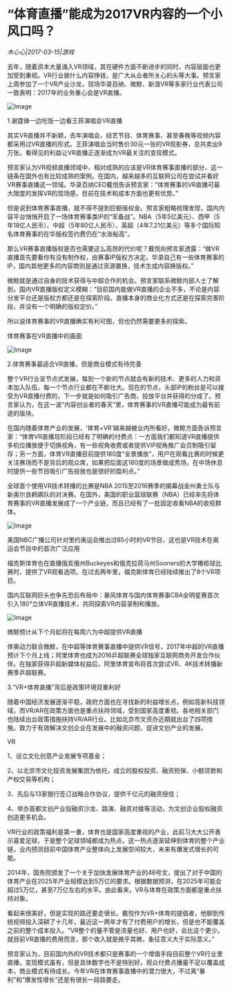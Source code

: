 # “体育直播”能成为2017VR内容的一个小风口吗？

*木心心|2017-03-15|游戏*

去年，随着资本大量涌入VR领域，其在硬件方面不断进步的同时，内容层面也更加受到重视。VR行业做什么内容挣钱，是广大从业者所关心的头等大事。预言家上周参加了一个VR产业沙龙，现场华录百纳、微鲸、新浪VR等多家行业代表公司一致表明：2017年的业务重心会是VR直播。

![Image](https://timgsa.baidu.com/timg?image&quality=80&size=b9999_10000&sec=1503840722575&di=553c91ea03b24728f999c3a26b11fe79&imgtype=0&src=http%3A%2F%2Ftc.people.com.cn%2FNMediaFile%2F2016%2F0119%2FMAIN201601190838000253255396246.jpg)

1.谢霆锋一边吃饭一边看王菲演唱会VR直播

其实VR直播并不新颖，去年演唱会、综艺节目、体育赛事、甚至春晚等视频内容都采用过VR直播的形式。王菲演唱会当时售价30元一张的VR观影券，总共卖出9万张。看得见的利益让VR直播正逐渐成为VR最关注的变现模式。

预言家认为VR视频直播领域中，相对成熟的应该是VR体育赛事直播的部分，这一链条在国外也有比较成熟的案例。在国内，越来越多的互联网公司在尝试并看好VR赛事直播这一领域。华录百纳CEO戴悦告诉预言家：“体育赛事的VR直播可最大限度的发挥VR的现场感，目前在技术和成本方面也更有优势。”

但是说到体育赛事直播，就不得不提到巨额版权金。预言家粗略梳理发现，国内内容平台悄悄开启了一场体育赛事类IP的“军备战”。NBA（5年5亿美元）、西甲（5年18亿人民币）、中超（5年80亿人民币）、英超（4年7.21亿美元）等多个国际知名体育赛事的在华版权签约费仍在“水涨船高”。

那么VR赛事直播版权是否也需要这么高昂的代价呢？戴悦向预言家透露：“做VR直播首先要看你有没有制作权，由赛事IP版权方决定。华录自己有一些体育赛事的IP，国内其他更多的内容商则是通过资源置换，技术生成内容换版权。”

微鲸就是通过自身的技术获得与中超合作的机会。预言家联系微鲸内部人士了解到，国内VR直播版权定义模糊：“目前国内能做VR直播的企业不多，不论是内容分发平台还是版权方都还是在探索阶段。直播本身的商业化方式还是在探索完善阶段，并没有一个明确的版权定价。”

所以说体育赛事的VR直播确实有利可图，但也仍然需要更多的探索。

体育赛事在VR直播中的画面

![Image](http://p2.pstatp.com/large/37da0002caf172b5a35b)

2.体育赛事最适合VR直播，但是商业模式有待完善

整个VR行业呈节点式发展，每到一个新的节点就会有新的技术、更多的人力和资本加入队伍，每一个节点行业都在不断壮大。现在的节点，头部IP的粉丝是可以接受为VR直播付费的，下一步就是如何吸引广告商，投放平台并获得的分成了。预言家认为，在这一波“内容创业者的春天”里，体育赛事的VR直播可能成为最有前途的版块。

在国内随着体育产业的发展，‘体育+VR’越来越被业内所看好。微鲸方面告诉预言家：“体育VR直播现阶段已经有了明确的付费点：一方面我们都知道VR直播提供多机位播放便于切换视角，有一些视角收费或者提供VIP视角推广会员制吸引留存；另一方面，体育VR直播目前提供180度“全景播放”，用户在观看比赛的时候更关注赛场而不是背后的观众席，如果把后面这180度的场景做成秀场，在中场休息时提供一些节目吸引广告投放也是很好的盈利点。”

全球首个使用VR技术转播的比赛是NBA 2015至2016赛季的揭幕战金州勇士队与新奥尔良鹈鹕队的对决赛。在国外，美国的职业篮球联赛（NBA）已经率先将体育赛事的VR直播发展成了一个产业链，而且已经有了一批固定收看NBA的收视群体。

![Image](http://p3.pstatp.com/large/37d500010bdc1edefc67)

美国NBC广播公司针对里约奥运会推出过85小时的VR节目，这也是VR技术在奥运会节目中的首次广泛应用

福克斯体育也在直播俄亥俄州Buckeyes和俄克拉荷马州Sooners的大学橄榄球比赛时，提供了VR观看选项。在过去两年里，福克斯体育已经陆续推出了8个VR项目。

国内互联网巨头也争先恐后布局中：暴风体育与国内体育赛事CBA全明星赛首次引入180°立体VR直播技术，共同探索VR内容录制和播放。

![Image](http://p3.pstatp.com/large/37d10002d63b15a35cd0)

微鲸预计从下个月起将在每周六为中超提供VR直播

体奥动力联合微鲸，在中超等体育赛事直播中提供VR信号，2017年中超的VR直播预计下个月上线；阿里体育也成为2016乒超联赛全球独家互联网商务开发合作伙伴。在独家获得乒超新媒体权益后，阿里体育宣布将首次尝试VR、4K技术转播新赛季乒超联赛。

3.“VR+体育直播”背后是政策环境双重利好

随着中国经济发展逐渐平稳，政府方面也在寻找新的利益增长点，例如高新科技领域，而VR/AR在政策方面也是重点扶持领域，受到国家高度重视。各地相关部门也陆续出台政策措施扶持VR/AR行业。比如北京市文资办近期就出台了四项措施。致力于有效解决文创企业在发展中的融资问题，促进文创产业的发展。

VR

1、设立文化创意产业发展专项基金；

2、以北京市文化投资发展集团为依托，成立的股权投资、融资担保、小额贷款和产权交易等机构；

3、先后与13家银行签订战略合作协议，提供千亿元的融资授信；

4、举办首都文创产业投融资沙龙、路演、融资对接等活动，为文创企业股权融资创造更多机会。

VR行业的政策福利是第一重，体育也是国家高度重视的产业，此前习大大公开表示喜爱足球，于是整个足球领域都成为热点，这一热点逐渐延伸到体育的整个产业链，业内预测目前中国体育产业整体向上发展空间较大，未来有爆发式增长的可能。

2014年，国务院颁发了一个关于加快发展体育产业的46号文，提出了对于中国的体育产业在2025年产业规模达到5万亿的要求。根据数据预测，在2025年可能会超过5万亿，甚至7万亿左右的水平。由此看来，VR与体育在政策方面都是重点扶持对象。

看起来很美好，但是实现的路还要走很长。戴悦作为VR+体育的提倡者，他聊到传统视频投入深耕了十几年，最近这一两年才有了付费用户的增长，但是也不能覆盖之前的整个成本投入。“VR整个的量不管是流量也好、用户也好，会比这个更少。就目前VR直播的费用而言，那个收入就是微乎其微，象征意义大于实际意义。”

预言家认为，目前国内外的VR技术都只是赛事的一个增值手段目前整个VR行业里直播，变现模式虽有，但是具体数字也不是特别好。观众付费点播量不足以覆盖成本，商业模式有待成长。今年VR在体育赛事直播中的潜力很大，不过离“暴利”和“爆发性增长”还是有很长一段路要走。

